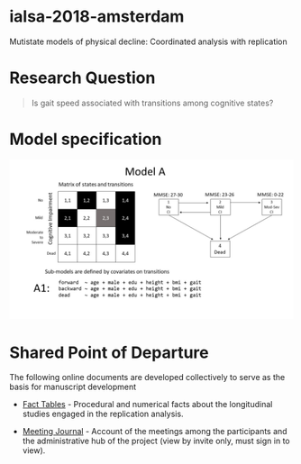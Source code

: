 # ialsa-2018-amsterdam

Mutistate models of physical decline: Coordinated analysis with replication 

# Research Question

> Is gait speed associated with transitions among cognitive states?


# Model specification

<img src="libs/images/support/model-a-specification.jpg" width="900px" /> 


# Shared Point of Departure

The following online documents are developed collectively to serve as the basis for manuscript development

- [Fact Tables][fact-tables] - Procedural and numerical facts about the longitudinal studies engaged in the replication analysis. 

- [Meeting Journal][meeting-journal] - Account of the meetings among the participants and the administrative hub of the project (view by invite only, must sign in to view).

[meeting-journal]:https://docs.google.com/document/d/1LHnAU9Be693COvB0NJlyseifrnY0F9osLs1LWSGLXH4/edit?usp=sharing
[fact-tables]:https://docs.google.com/document/d/1MjiRhF1veKZ2xaN085XAr83w4eSzWRrOFVDuGMEluA0/edit?usp=sharing
